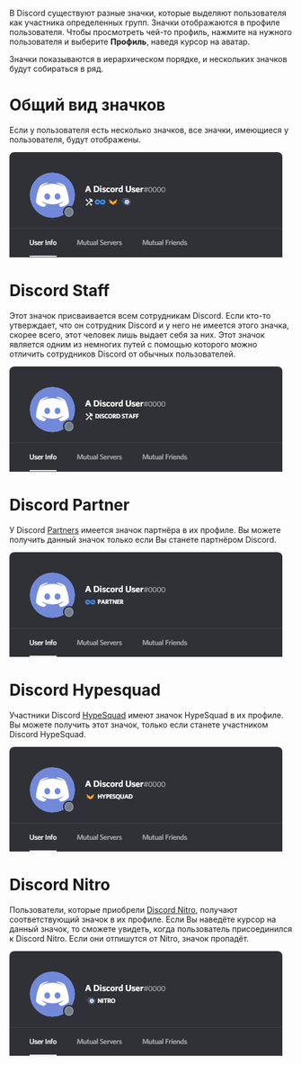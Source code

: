 <!-- TITLE: Значки -->
<!-- SUBTITLE: Значки Discord -->

В Discord существуют разные значки, которые выделяют пользователя как участника определенных групп. Значки отображаются в профиле пользователя. Чтобы просмотреть чей-то профиль, нажмите на нужного пользователя и выберите **Профиль**, наведя курсор на аватар.

Значки показываются в иерархическом порядке, и нескольких значков будут собираться в ряд.

# Общий вид значков
Если у пользователя есть несколько значков, все значки, имеющиеся у пользователя, будут отображены. 

![Generalbadges](/uploads/badges/generalbadges.png "Общий вид значков")

# Discord Staff
Этот значок присваивается всем сотрудникам Discord. Если кто-то утверждает, что он сотрудник Discord и у него не имеется этого значка, скорее всего, этот человек лишь выдает себя за них. Этот значок является одним из немногих путей с помощью которого можно отличить сотрудников Discord от обычных пользователей.

![Staffbadge](/uploads/badges/newstaffbadge.png "Значок сотрудника Discord")

# Discord Partner
У Discord [Partners](/partner) имеется значок партнёра в их профиле. Вы можете получить данный значок только если Вы станете партнёром Discord.

![Newpartnerbadge](/uploads/badges/newpartnerbadge.png "Значок партнёра Discord")
# Discord Hypesquad
Участники Discord [HypeSquad](/hypesquad) имеют значок HypeSquad в их профиле. Вы можете получить этот значок, только если станете участником Discord HypeSquad.

![Hypesquadbadge](/uploads/badges/newhypesquadbadge.png "Значок участника Discord HypeSquad")
# Discord Nitro
Пользователи, которые приобрели [Discord Nitro](/nitro), получают соответствующий значок в их профиле. Если Вы наведёте курсор на данный значок, то сможете увидеть, когда пользователь присоединился к Discord Nitro. Если они отпишутся от Nitro, значок пропадёт.

![Nitrobadge](/uploads/badges/newnitrobadge.png "Значок пользователя с Discord Nitro")